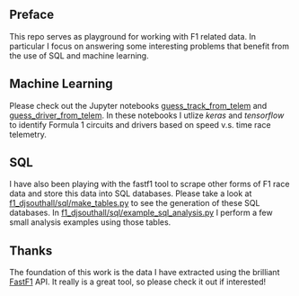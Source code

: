 ## Preface
This repo serves as playground for working with F1 related data.  In particular I focus on answering some interesting problems that benefit from the use of SQL and machine learning.

## Machine Learning

Please check out the Jupyter notebooks [guess_track_from_telem](https://github.com/djsouthall/f1_djsouthall/blob/main/ml/guess_track_from_telem.ipynb) and [guess_driver_from_telem](https://github.com/djsouthall/f1_djsouthall/blob/main/ml/guess_driver_from_telem.ipynb).  In these notebooks I utlize *keras* and *tensorflow* to identify Formula 1 circuits and drivers based on speed v.s. time race telemetry.

## SQL

I have also been playing with the fastf1 tool to scrape other forms of F1 race data and store this data into SQL databases.  Please take a look at [f1_djsouthall/sql/make_tables.py](https://github.com/djsouthall/f1_djsouthall/tree/main/sql/make_tables.py) to see the generation of these SQL databases.  In [f1_djsouthall/sql/example_sql_analysis.py](https://github.com/djsouthall/f1_djsouthall/tree/main/sql/example_sql_analysis.py) I perform a few small analysis examples using those tables.

## Thanks

The foundation of this work is the data I have extracted using the brilliant [FastF1](https://github.com/theOehrly/Fast-F1) API.  It really is a great tool, so please check it out if interested!
